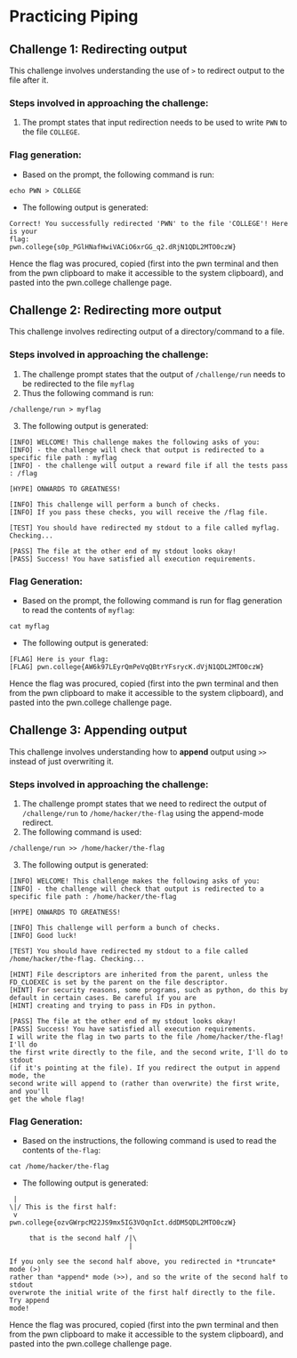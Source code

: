 # Practicing Piping

## Challenge 1: **Redirecting output**
This challenge involves understanding the use of ```>``` to redirect output to the file after it.

### Steps involved in approaching the challenge:
1. The prompt states that input redirection needs to be used to write ```PWN``` to the file ```COLLEGE```.

### Flag generation:
* Based on the prompt, the following command is run:
```
echo PWN > COLLEGE
```
* The following output is generated:
```
Correct! You successfully redirected 'PWN' to the file 'COLLEGE'! Here is your 
flag:
pwn.college{s0p_PGlHNafHwiVACiO6xrGG_q2.dRjN1QDL2MTO0czW}
```
Hence the flag was procured, copied (first into the pwn terminal and then from the pwn clipboard to make it accessible to the system clipboard), and pasted into the pwn.college challenge page.

## Challenge 2: **Redirecting more output**
This challenge involves redirecting output of a directory/command to a file.

### Steps involved in approaching the challenge:
1. The challenge prompt states that the output of ```/challenge/run``` needs to be redirected to the file ```myflag```
2. Thus the following command is run:
```
/challenge/run > myflag
```
3. The following output is generated:
```
[INFO] WELCOME! This challenge makes the following asks of you:
[INFO] - the challenge will check that output is redirected to a specific file path : myflag
[INFO] - the challenge will output a reward file if all the tests pass : /flag

[HYPE] ONWARDS TO GREATNESS!

[INFO] This challenge will perform a bunch of checks.
[INFO] If you pass these checks, you will receive the /flag file.

[TEST] You should have redirected my stdout to a file called myflag. Checking...

[PASS] The file at the other end of my stdout looks okay!
[PASS] Success! You have satisfied all execution requirements.
```

### Flag Generation:
* Based on the prompt, the following command is run for flag generation to read the contents of ```myflag```:
```
cat myflag
```
* The following output is generated:
```
[FLAG] Here is your flag:
[FLAG] pwn.college{AW6k97LEyrQmPeVqQBtrYFsrycK.dVjN1QDL2MTO0czW}
```
Hence the flag was procured, copied (first into the pwn terminal and then from the pwn clipboard to make it accessible to the system clipboard), and pasted into the pwn.college challenge page.


## Challenge 3: **Appending output**
This challenge involves understanding how to **append** output using ```>>``` instead of just overwriting it.

### Steps involved in approaching the challenge:
1. The challenge prompt states that we need to redirect the output of ```/challenge/run``` to ```/home/hacker/the-flag``` using the append-mode redirect.
2. The following command is used:
```
/challenge/run >> /home/hacker/the-flag
```
3. The following output is generated:
```
[INFO] WELCOME! This challenge makes the following asks of you:
[INFO] - the challenge will check that output is redirected to a specific file path : /home/hacker/the-flag

[HYPE] ONWARDS TO GREATNESS!

[INFO] This challenge will perform a bunch of checks.
[INFO] Good luck!

[TEST] You should have redirected my stdout to a file called /home/hacker/the-flag. Checking...

[HINT] File descriptors are inherited from the parent, unless the FD_CLOEXEC is set by the parent on the file descriptor.
[HINT] For security reasons, some programs, such as python, do this by default in certain cases. Be careful if you are
[HINT] creating and trying to pass in FDs in python.

[PASS] The file at the other end of my stdout looks okay!
[PASS] Success! You have satisfied all execution requirements.
I will write the flag in two parts to the file /home/hacker/the-flag! I'll do 
the first write directly to the file, and the second write, I'll do to stdout 
(if it's pointing at the file). If you redirect the output in append mode, the 
second write will append to (rather than overwrite) the first write, and you'll 
get the whole flag!
```

### Flag Generation:
* Based on the instructions, the following command is used to read the contents of ```the-flag```:
```
cat /home/hacker/the-flag
```
* The following output is generated:
```
 | 
\|/ This is the first half:
 v 
pwn.college{ozvGWrpcM22JS9mx5IG3VOqnIct.ddDM5QDL2MTO0czW}
                              ^
     that is the second half /|\
                              |

If you only see the second half above, you redirected in *truncate* mode (>) 
rather than *append* mode (>>), and so the write of the second half to stdout 
overwrote the initial write of the first half directly to the file. Try append 
mode!
```

Hence the flag was procured, copied (first into the pwn terminal and then from the pwn clipboard to make it accessible to the system clipboard), and pasted into the pwn.college challenge page.

